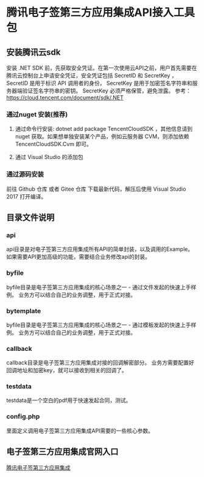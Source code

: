 # 腾讯电子签第三方应用集成API接入工具包

## 安装腾讯云sdk
安装 .NET SDK 前，先获取安全凭证。在第一次使用云API之前，用户首先需要在腾讯云控制台上申请安全凭证，安全凭证包括 SecretID 和 SecretKey ， SecretID 是用于标识 API 调用者的身份， SecretKey 是用于加密签名字符串和服务器端验证签名字符串的密钥。 SecretKey 必须严格保管，避免泄露。
参考：https://cloud.tencent.com/document/sdk/.NET
### 通过nuget 安装(推荐)
1. 通过命令行安装: dotnet add package TencentCloudSDK ，其他信息请到 nuget 获取。如果想单独安装某个产品，例如云服务器 CVM，则添加依赖 TencentCloudSDK.Cvm 即可。

2. 通过 Visual Studio 的添加包

### 通过源码安装
前往 Github 仓库 或者 Gitee 仓库 下载最新代码，解压后使用 Visual Studio 2017 打开编译。

## 目录文件说明
### api
api目录是对电子签第三方应用集成所有API的简单封装，以及调用的Example。
如果需要API更加高级的功能，需要结合业务修改api的封装。

### byfile
byfile目录是电子签第三方应用集成的核心场景之一 - 通过文件发起的快速上手样例。
业务方可以结合自己的业务调整，用于正式对接。

### bytemplate
byfile目录是电子签第三方应用集成的核心场景之一 - 通过模板发起的快速上手样例。
业务方可以结合自己的业务调整，用于正式对接。

### callback
callback目录是电子签第三方应用集成对接的回调解密部分。
业务方需要配置好回调地址和加密key，就可以接收到相关的回调了。

### testdata
testdata是一个空白的pdf用于快速发起合同，测试。

### config.php
里面定义调用电子签第三方应用集成API需要的一些核心参数。

## 电子签第三方应用集成官网入口
[腾讯电子签第三方应用集成](https://cloud.tencent.com/document/api/1420/61534)


